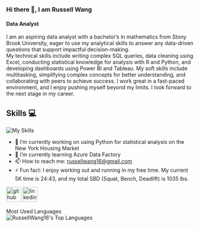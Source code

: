 ### Hi there 👋, I am Russell Wang
#### Data Analyst
I am an aspiring data analyst with a bachelor’s in mathematics from Stony Brook University, eager to use my analytical skills to answer any data-driven questions that support impactful decision-making. <br>
My technical skills include writing complex SQL queries, data cleaning using Excel, conducting statistical knowledge for analysis with R and Python, and developing dashboards using Power BI and Tableau. My soft skills include multitasking, simplifying complex concepts for better understanding, and collaborating with peers to achieve success. I work great in a fast-paced environment, and I enjoy pushing myself beyond my limits. I look forward to the next stage in my career.

## Skills 💻
![My Skills](https://go-skill-icons.vercel.app/api/icons?i=excel,MySQL,PostgreSQL,sqlserver,python,numpy,pandas,seaborn,scikitlearn,scipy,&perline=10)

- 📝 I’m currently working on using Python for statistical analysis on the New York Housing Market 
- 🧠 I’m currently learning Azure Data Factory 
- 📫 How to reach me: russellwang16@gmail.com 
- ⚡ Fun fact: I enjoy working out and running in my free time. My current 5K time is 24:43, and my total SBD (Squat, Bench, Deadlift) is 1035 lbs. 


[<img src='https://cdn.jsdelivr.net/npm/simple-icons@3.0.1/icons/github.svg' alt='github' height='40'>](https://github.com/RussellWang16)  [<img src='https://cdn.jsdelivr.net/npm/simple-icons@3.0.1/icons/linkedin.svg' alt='linkedin' height='40'>](https://www.linkedin.com/in/russell-wang-72c/)  

Most Used Languages<br /> ![RussellWang16's Top Languages](https://github-readme-stats.vercel.app/api/top-langs/?username=RussellWang16&theme=dark&show_icons=true&hide_border=true&layout=compact)
